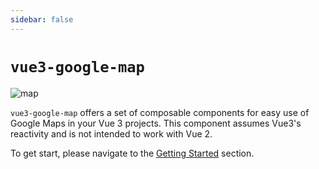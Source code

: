 ```yaml
---
sidebar: false
---
```


# `vue3-google-map`

![map](/images/map-1200.jpg)

`vue3-google-map` offers a set of composable components for easy use of Google Maps in your Vue 3 projects. This component assumes Vue3's reactivity and is not intended to work with Vue 2.

To get start, please navigate to the [Getting Started](getting-started/index.md) section.
